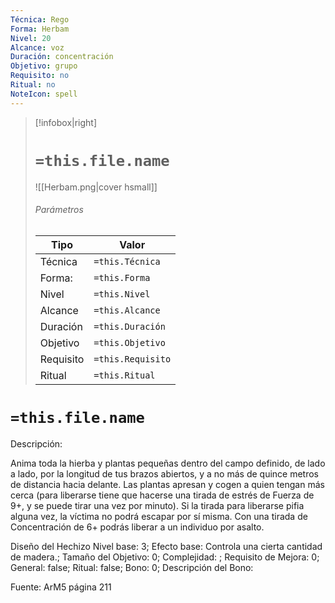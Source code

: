 ```yaml
---
Técnica: Rego
Forma: Herbam
Nivel: 20
Alcance: voz 
Duración: concentración  
Objetivo: grupo
Requisito: no
Ritual: no
NoteIcon: spell
---
```


> [!infobox|right]
> # `=this.file.name`
> ![[Herbam.png|cover hsmall]]
> ###### Parámetros
> Tipo |  Valor |
> ---|---|
> Técnica  | `=this.Técnica`  |
> Forma: | `=this.Forma`  |
> Nivel | `=this.Nivel`  |
> Alcance | `=this.Alcance` |
> Duración | `=this.Duración` |
> Objetivo | `=this.Objetivo` |
> Requisito | `=this.Requisito` |
> Ritual | `=this.Ritual` |

# `=this.file.name`
Descripción: <p>Anima toda la hierba y plantas pequeñas dentro del campo definido, de lado a lado, por la longitud de tus brazos abiertos, y a no más de quince metros de distancia hacia delante. Las plantas apresan y cogen a quien tengan más cerca (para liberarse tiene que hacerse una tirada de estrés de Fuerza de 9+, y se puede tirar una vez por minuto). Si la tirada para liberarse pifia alguna vez, la víctima no podrá escapar por sí misma. Con una tirada de Concentración de 6+ podrás liberar a un individuo por asalto.</p>

Diseño del Hechizo
Nivel base: 3; Efecto base: Controla una cierta cantidad de madera.;  Tamaño del Objetivo: 0; Complejidad: ; Requisito de Mejora: 0; General: false; Ritual: false; Bono: 0; Descripción del Bono: 

Fuente: ArM5 página 211